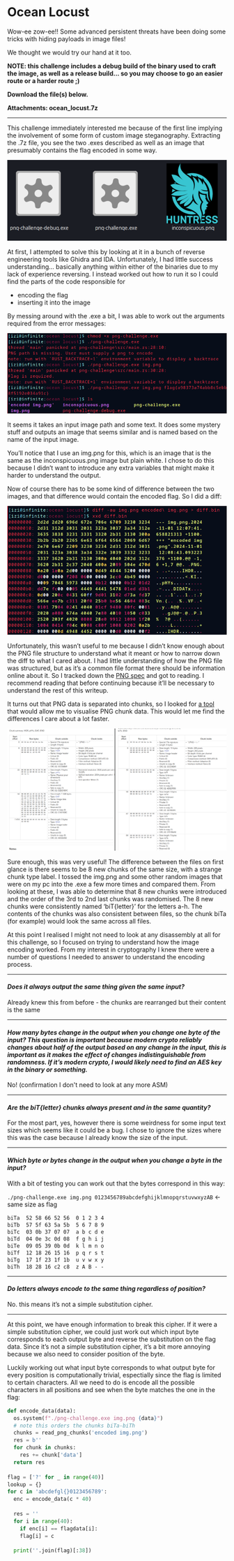# Ocean Locust

Wow-ee zow-ee!! Some advanced persistent threats have been doing some tricks with hiding payloads in image files!

We thought we would try our hand at it too.

**NOTE: this challenge includes a debug build of the binary used to craft the image, as well as a release build... so you may choose to go an easier route or a harder route ;)**

**Download the file(s) below.**

**Attachments: ocean_locust.7z**

---

This challenge immediately interested me because of the first line implying the involvement of some form of custom image steganography. Extracting the .7z file, you see the two .exes described as well as an image that presumably contains the flag encoded in some way.

![the files png-challenge-debug.exe, png-challenge.exe, and inconspicuous.png in a file manager](https://github.com/mythemeria/ctf-writeups/blob/main/huntress/images/included%20files.png?raw=true)

At first, I attempted to solve this by looking at it in a bunch of reverse engineering tools like Ghidra and IDA. Unfortunately, I had little success understanding… basically anything within either of the binaries due to my lack of experience reversing. I instead worked out how to run it so I could find the parts of the code responsible for
+ encoding the flag
+ inserting it into the image

By messing around with the .exe a bit, I was able to work out the arguments required from the error messages:

![image of a terminal executing the command to add the executable permission to png-challenge.exe and then trying to run it. it outputs error messages complaining about a missing image file path and flag](https://github.com/mythemeria/ctf-writeups/blob/main/huntress/images/working%20out%20args.png?raw=true)

It seems it takes an input image path and some text. It does some mystery stuff and outputs an image that seems similar and is named based on the name of the input image.

You’ll notice that I use an img.png for this, which is an image that is the same as the inconspicuous.png image but plain white. I chose to do this because I didn’t want to introduce any extra variables that might make it harder to understand the output.

Now of course there has to be some kind of difference between the two images, and that difference would contain the encoded flag. So I did a diff:

![image of running the command diff -au between img.png and encoded img.png and piping the output to a file which is then viewed with the terminal hex editor xxd](https://github.com/mythemeria/ctf-writeups/blob/main/huntress/images/diff.png?raw=true)

Unfortunately, this wasn’t useful to me because I didn’t know enough about the PNG file structure to understand what it meant or how to narrow down the diff to what I cared about. I had little understanding of how the PNG file was structured, but as it’s a common file format there should be information online about it. So I tracked down the [PNG spec](http://www.libpng.org/pub/png/spec/1.2/PNG-Structure.html) and got to reading. I recommend reading that before continuing because it’ll be necessary to understand the rest of this writeup.

It turns out that PNG data is separated into chunks, so I looked for [a tool](https://www.nayuki.io/page/png-file-chunk-inspector) that would allow me to visualise PNG chunk data. This would let me find the differences I care about a lot faster.

![The linked website open in two browser windows side by side, showing the difference between an example img.png and encoded img.png](https://github.com/mythemeria/ctf-writeups/blob/main/huntress/images/chunk%20comparison.png?raw=true)

Sure enough, this was very useful! The difference between the files on first glance is there seems to be 8 new chunks of the same size, with a strange chunk type label. I tossed the img.png and some other random images that were on my pc into the .exe a few more times and compared them. From looking at these, I was able to determine that 8 new chunks were introduced and the order of the 3rd to 2nd last chunks was randomised. The 8 new chunks were consistently named ‘biT{letter}’ for the letters a-h. The contents of the chunks was also consistent between files, so the chunk biTa (for example) would look the same across all files.

At this point I realised I might not need to look at any disassembly at all for this challenge, so I focused on trying to understand how the image encoding worked. From my interest in cryptography I knew there were a number of questions I needed to answer to understand the encoding process.

---

#### _Does it always output the same thing given the same input?_

Already knew this from before - the chunks are rearranged but their content is the same

---

#### _How many bytes change in the output when you change one byte of the input? This question is important because modern crypto reliably changes about half of the output based on any change in the input, this is important as it makes the effect of changes indistinguishable from randomness. If it’s modern crypto, I would likely need to find an AES key in the binary or something._

No! (confirmation I don't need to look at any more ASM)

---

#### _Are the biT{letter} chunks always present and in the same quantity?_

For the most part, yes, however there is some weirdness for some input text sizes which seems like it could be a bug. I chose to ignore the sizes where this was the case because I already know the size of the input.

---

#### _Which byte or bytes change in the output when you change a byte in the input?_

With a bit of testing you can work out that the bytes correspond in this way:

`./png-challenge.exe img.png 0123456789abcdefghijklmnopqrstuvwxyzAB` <- same size as flag

```
biTa  52 58 66 52 56  0 1 2 3 4
biTb  57 5f 63 5a 5b  5 6 7 8 9
biTc  03 0b 37 07 07  a b c d e
biTd  04 0e 3c 0d 08  f g h i j
biTe  09 05 39 0b 0d  k l m n o
biTf  12 18 26 15 16  p q r s t
biTg  17 1f 23 1f 1b  u v w x y
biTh  18 28 16 c2 c8  z A B - -
```
---

#### _Do letters always encode to the same thing regardless of position?_

No. this means it’s not a simple substitution cipher.

---

At this point, we have enough information to break this cipher. If it were a simple substitution cipher, we could just work out which input byte corresponds to each output byte and reverse the substitution on the flag data. Since it’s not a simple substitution cipher, it’s a bit more annoying because we also need to consider position of the byte.

Luckily working out what input byte corresponds to what output byte for every position is computationally trivial, espectially since the flag is limited to certain characters. All we need to do is encode all the possible characters in all positions and see when the byte matches the one in the flag:

```python
def encode_data(data):
  os.system(f"./png-challenge.exe img.png {data}")
  # note this orders the chunks biTa-biTh
  chunks = read_png_chunks('encoded img.png')
  res = b''
  for chunk in chunks:
	res += chunk['data']
  return res

flag = ['?' for _ in range(40)]
lookup = {}
for c in 'abcdefgl{}0123456789':
  enc = encode_data(c * 40)
 
  res = ''
  for i in range(40):
	if enc[i] == flagdata[i]:
  	flag[i] = c
    
  print(''.join(flag)[:38])
```
